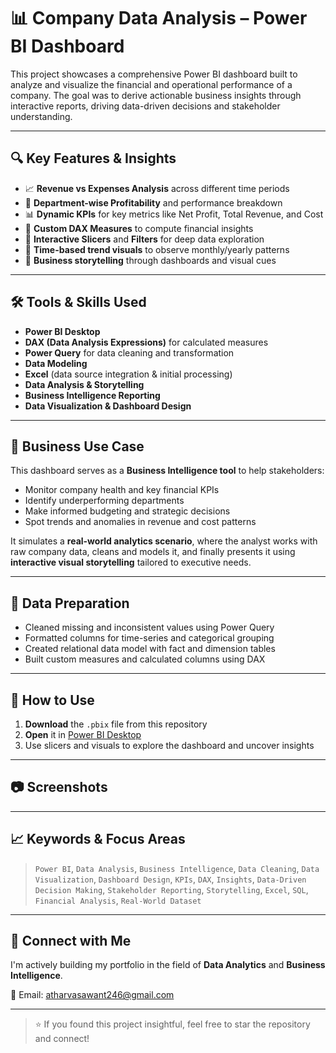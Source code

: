 # 📊 Company Data Analysis – Power BI Dashboard

This project showcases a comprehensive Power BI dashboard built to analyze and visualize the financial and operational performance of a company. The goal was to derive actionable business insights through interactive reports, driving data-driven decisions and stakeholder understanding.

---

## 🔍 Key Features & Insights

- 📈 **Revenue vs Expenses Analysis** across different time periods
- 🏢 **Department-wise Profitability** and performance breakdown
- 📊 **Dynamic KPIs** for key metrics like Net Profit, Total Revenue, and Cost
- 🧮 **Custom DAX Measures** to compute financial insights
- 🔄 **Interactive Slicers** and **Filters** for deep data exploration
- 📆 **Time-based trend visuals** to observe monthly/yearly patterns
- 🎯 **Business storytelling** through dashboards and visual cues

---

## 🛠 Tools & Skills Used

- **Power BI Desktop**
- **DAX (Data Analysis Expressions)** for calculated measures
- **Power Query** for data cleaning and transformation
- **Data Modeling**
- **Excel** (data source integration & initial processing)
- **Data Analysis & Storytelling**
- **Business Intelligence Reporting**
- **Data Visualization & Dashboard Design**

---

## 💼 Business Use Case

This dashboard serves as a **Business Intelligence tool** to help stakeholders:
- Monitor company health and key financial KPIs
- Identify underperforming departments
- Make informed budgeting and strategic decisions
- Spot trends and anomalies in revenue and cost patterns

It simulates a **real-world analytics scenario**, where the analyst works with raw company data, cleans and models it, and finally presents it using **interactive visual storytelling** tailored to executive needs.

---

## 🧹 Data Preparation

- Cleaned missing and inconsistent values using Power Query
- Formatted columns for time-series and categorical grouping
- Created relational data model with fact and dimension tables
- Built custom measures and calculated columns using DAX

---

## 🚀 How to Use

1. **Download** the `.pbix` file from this repository
2. **Open** it in [Power BI Desktop](https://powerbi.microsoft.com/en-us/desktop/)
3. Use slicers and visuals to explore the dashboard and uncover insights

---

## 📷 Screenshots




---

## 📈 Keywords & Focus Areas

> `Power BI`, `Data Analysis`, `Business Intelligence`, `Data Cleaning`, `Data Visualization`, `Dashboard Design`, `KPIs`, `DAX`, `Insights`, `Data-Driven Decision Making`, `Stakeholder Reporting`, `Storytelling`, `Excel`, `SQL`, `Financial Analysis`, `Real-World Dataset`

---

## 🔗 Connect with Me

I'm actively building my portfolio in the field of **Data Analytics** and **Business Intelligence**.

📧 Email: atharvasawant246@gmail.com 

---

> ⭐ If you found this project insightful, feel free to star the repository and connect!

